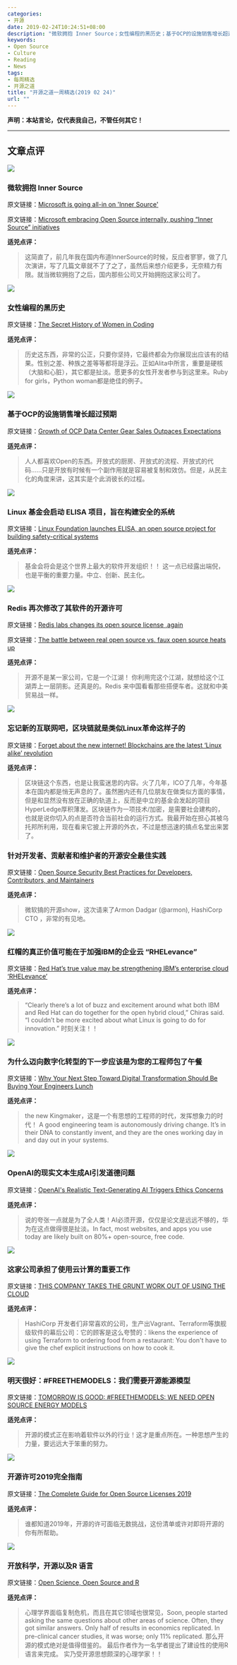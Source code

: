 ```yaml
---
categories:
- 开源
date: 2019-02-24T10:24:51+08:00
description: "微软拥抱 Inner Source；女性编程的黑历史；基于OCP的设施销售增长超过预期；Linux 基金会启动 ELISA 项目，旨在构建安全的系统； Redis 再次修改了其软件的开源许可；忘记新的互联网吧，区块链就是类似Linux革命这样子的；红帽的真正价值可能在于加强IBM的企业云 “RHELevance”；为什么迈向数字化转型的下一步应该是为您的工程师包了午餐；OpenAI的现实文本生成AI引发道德问题；这家公司承担了使用云计算的重要工作；明天很好：#FREETHEMODELS：我们需要开源能源模型；开源许可2019完全指南；开放科学，开源以及R 语言"
keywords:
- Open Source
- Culture
- Reading
- News
tags:
- 每周精选
- 开源之道
title: "开源之道一周精选(2019 02 24)"
url: ""
---
```

**声明：本站言论，仅代表我自己，不管任何其它！**

---

## 文章点评

![](https://i2.wp.com/www.onmsft.com/wp-content/uploads/2018/11/WJ4_6334.jpg?fit=871%2C580&ssl=1)

### 微软拥抱 Inner Source

原文链接：[Microsoft is going all-in on 'Inner Source'](https://www.zdnet.com/article/microsoft-is-going-all-in-on-inner-source/)

原文链接：[Microsoft embracing Open Source internally, pushing “Inner Source” initiatives](https://www.onmsft.com/news/microsoft-embracing-open-source-internally-pushing-inner-source-initiatives)

**适兕点评：**

> 这简直了，前几年我在国内布道InnerSource的时候，反应者寥寥，做了几次演讲，写了几篇文章就不了了之了，虽然后来想介绍更多，无奈精力有限。就当微软拥抱了之后，国内那些公司又开始拥抱这家公司了。

![](https://static01.nyt.com/images/2019/02/17/magazine/17mag-coders-pics-slide-ELU0/17mag-coders-pics-slide-ELU0-superJumbo.png?quality=90&auto=webp)

### 女性编程的黑历史

原文链接：[The Secret History of Women in Coding](https://www.nytimes.com/2019/02/13/magazine/women-coding-computer-programming.html)

**适兕点评：**

> 历史这东西，非常的公正，只要你坚持，它最终都会为你展现出应该有的结果。性别之差、种族之差等等都将是浮云。正如Alita中所言，重要是硬核（大脑和心脏），其它都是扯淡。愿更多的女性开发者参与到这里来。Ruby for girls，Python woman都是绝佳的例子。

![](https://www.datacenterknowledge.com/sites/datacenterknowledge.com/files/styles/article_featured_retina/public/european%20ocp%20experience%20center_0.jpg?itok=bvH25-Ox)

### 基于OCP的设施销售增长超过预期

原文链接：[Growth of OCP Data Center Gear Sales Outpaces Expectations](https://www.datacenterknowledge.com/open-source/growth-ocp-data-center-gear-sales-outpaces-expectations)

**适兕点评：**

> 人人都喜欢Open的东西。开放式的厨房、开放式的流程、开放式的代码......只是开放有时候有一个副作用就是容易被复制和效仿。但是，从民主化的角度来讲，这其实是个此消彼长的过程。

![](https://venturebeat.com/wp-content/uploads/2016/11/the_linux_foundation_logo.png?w=1200&strip=all)

### Linux 基金会启动 ELISA 项目，旨在构建安全的系统

原文链接：[Linux Foundation launches ELISA, an open source project for building safety-critical systems](https://venturebeat.com/2019/02/21/linux-foundation-elisa/)

**适兕点评：**

> 基金会将会是这个世界上最大的软件开发组织！！ 这一点已经露出端倪，也是平衡的重要力量。中立、创新、民主化。

![](https://techcrunch.com/wp-content/uploads/2019/02/redis_licenses.jpg)

### Redis 再次修改了其软件的开源许可

原文链接：[Redis labs changes its open source license ,again](https://techcrunch.com/2019/02/21/redis-labs-changes-its-open-source-license-again/)

原文链接：[The battle between real open source vs. faux open source heats up](https://www.zdnet.com/article/the-battle-between-real-open-source-vs-faux-open-source-heats-up/)

**适兕点评：**

> 开源不是某一家公司，它是一个江湖！ 你利用完这个江湖，就想给这个江湖弄上一层阴影。还真是的。Redis 来中国看看那些搭便车者。这就和中美贸易战一样。

![](https://jaxenter.com/wp-content/uploads/2019/02/shutterstock_1066000709-768x512.jpg)

### 忘记新的互联网吧，区块链就是类似Linux革命这样子的

原文链接：[Forget about the new internet! Blockchains are the latest ‘Linux alike’ revolution](https://jaxenter.com/blockchain-linux-revolution-155729.html)

**适兕点评：**

> 区块链这个东西，也是让我蛮迷思的内容。火了几年，ICO了几年，今年基本在国内都是悄无声息的了。虽然圈内还有几位朋友在做类似方面的事情，但是和显然没有放在正确的轨道上，反而是中立的基金会发起的项目HyperLedge厚积薄发。区块链作为一项技术/加密，是需要社会建构的，也就是说你切入的点是否符合当前社会的运行方式。我最开始在担心其被乌托邦所利用，现在看来它披上开源的外衣，不过是想迅速的搞点名堂出来罢了。

### 针对开发者、贡献者和维护者的开源安全最佳实践

原文链接：[Open Source Security Best Practices for Developers, Contributors, and Maintainers](https://channel9.msdn.com/Shows/The-Open-Source-Show/Open-Source-Security-Best-Practices-for-Developers-Contributors-and-Maintainers)

**适兕点评：**

> 微软搞的开源show，这次请来了Armon Dadgar (@armon), HashiCorp CTO ，非常的有见地。

![](https://d15shllkswkct0.cloudfront.net/wp-content/blogs.dir/1/files/2019/02/Chiras.jpg)

### 红帽的真正价值可能在于加强IBM的企业云 “RHELevance”

原文链接：[Red Hat’s true value may be strengthening IBM’s enterprise cloud ‘RHELevance’](https://siliconangle.com/2019/02/18/red-hats-true-value-may-be-strengthening-ibms-enterprise-cloud-rhelevance-think2019-guestoftheweek/)

**适兕点评：**

> “Clearly there’s a lot of buzz and excitement around what both IBM and Red Hat can do together for the open hybrid cloud,” Chiras said. “I couldn’t be more excited about what Linux is going to do for innovation.” 时刻关注！！

![](https://thumbor.forbes.com/thumbor/960x0/https%3A%2F%2Fspecials-images.forbesimg.com%2Fdam%2Fimageserve%2F639460810%2F960x0.jpg%3Ffit%3Dscale)

### 为什么迈向数字化转型的下一步应该是为您的工程师包了午餐

原文链接：[Why Your Next Step Toward Digital Transformation Should Be Buying Your Engineers Lunch](https://www.forbes.com/sites/forbestechcouncil/2019/01/23/why-your-next-step-toward-digital-transformation-should-be-buying-your-engineers-lunch/)

**适兕点评：**

> the new Kingmaker，这是一个有思想的工程师的时代，发挥想象力的时代！ A good engineering team is autonomously driving change. It’s in their DNA to constantly invent, and they are the ones working day in and day out in your systems.

![](https://thumbor.forbes.com/thumbor/960x0/https%3A%2F%2Fblogs-images.forbes.com%2Fwilliamfalcon%2Ffiles%2F2019%2F02%2Ftext_fist-1.jpg)

### OpenAI的现实文本生成AI引发道德问题

原文链接：[OpenAI's Realistic Text-Generating AI Triggers Ethics Concerns](https://www.forbes.com/sites/williamfalcon/2019/02/18/openais-realistic-text-generating-ai-triggers-ethics-concerns/#749f19a01b20)

**适兕点评：**

> 说的夸张一点就是为了全人类！AI必须开源，仅仅是论文是远远不够的，华为在这点做得很是扯淡。In fact, most websites, and apps you use today are likely built on 80%+ open-source, free code.

![](https://media.wired.com/photos/5c64494c044c907a34a0946b/master/w_1164,c_limit/Mitchell-HashiConf-2018-FINAL.jpg)

### 这家公司承担了使用云计算的重要工作

原文链接：[THIS COMPANY TAKES THE GRUNT WORK OUT OF USING THE CLOUD](https://www.wired.com/story/this-company-takes-grunt-work-using-the-cloud/)

**适兕点评：**

> HashiCorp 开发者们非常喜欢的公司，生产出Vagrant、Terraform等旗舰级软件的幕后公司：它的顾客是这么夸赞的：likens the experience of using Terraform to ordering food from a restaurant: You don't have to give the chef explicit instructions on how to cook it.

![](https://innovationorigins.com/wp-content/uploads/2019/02/open-source.jpg)

### 明天很好：#FREETHEMODELS：我们需要开源能源模型

原文链接：[TOMORROW IS GOOD: #FREETHEMODELS: WE NEED OPEN SOURCE ENERGY MODELS](https://innovationorigins.com/tomorrow-is-good-freethemodels-we-need-open-source-energy-models/)

**适兕点评：**

> 开源的模式正在影响着软件以外的行业！这才是重点所在。一种思想产生的力量，要远远大于笨重的努力。

![](https://3ovyg21t17l11k49tk1oma21-wpengine.netdna-ssl.com/wp-content/uploads/2019/02/Screen-Shot-2019-02-19-at-1.18.43-PM.png)

### 开源许可2019完全指南

原文链接：[The Complete Guide for Open Source Licenses 2019](https://devops.com/downloads/the-complete-guide-for-open-source-licenses-2019/)

**适兕点评：**

> 谁都知道2019年，开源的许可面临无数挑战，这份清单或许对即将开源的你有所帮助。

![](https://www.linuxjournal.com/sites/default/files/styles/1700x1000/public/nodeimage/story/bigstock-Statistics-and-Analysis-of-Dat-15762752.jpg?itok=VdHSuHV4)

### 开放科学，开源以及R 语言

原文链接：[Open Science, Open Source and R](https://www.linuxjournal.com/content/open-science-open-source-and-r)

**适兕点评：**

> 心理学界面临复制危机，而且在其它领域也很常见，Soon, people started asking the same questions about other areas of science. Often, they got similar answers. Only half of results in economics replicated. In pre-clinical cancer studies, it was worse; only 11% replicated. 那么开源的模式绝对是值得借鉴的。 最后作者作为一名学者提出了建设性的使用R语言来完成。 实乃受开源思想颇深的心理学家！！
